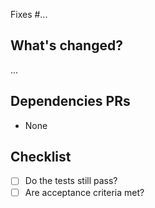 Fixes #...

## What's changed?

...

## Dependencies PRs

- None

## Checklist

- [ ] Do the tests still pass?
- [ ] Are acceptance criteria met?